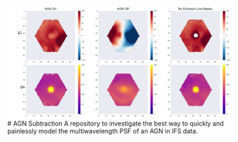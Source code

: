 <img src="agn_on_off_205_1.pdf" width=600>
# AGN Subtraction
A repository to investigate the best way to quickly and painlessly model the multiwavelength PSF of an AGN in IFS data.
 